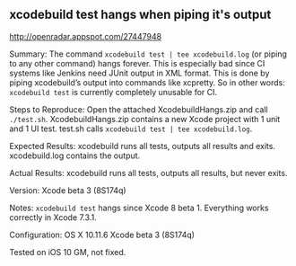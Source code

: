## xcodebuild test hangs when piping it's output

http://openradar.appspot.com/27447948

Summary:
The command `xcodebuild test | tee xcodebuild.log` (or piping to any other command) hangs forever.
This is especially bad since CI systems like Jenkins need JUnit output in XML format. This is done by piping xcodebuild’s output into commands like xcpretty. So in other words: `xcodebuild test` is currently completely unusable for CI.

Steps to Reproduce:
Open the attached XcodebuildHangs.zip and call `./test.sh`.
XcodebuildHangs.zip contains a new Xcode project with 1 unit and 1 UI test.
test.sh calls `xcodebuild test | tee xcodebuild.log`.

Expected Results:
xcodebuild runs all tests, outputs all results and exits. xcodebuild.log contains the output.

Actual Results:
xcodebuild runs all tests, outputs all results, but never exits.

Version:
Xcode beta 3 (8S174q)

Notes:
`xcodebuild test` hangs since Xcode 8 beta 1. Everything works correctly in Xcode 7.3.1.

Configuration:
OS X 10.11.6
Xcode beta 3 (8S174q)

Tested on iOS 10 GM, not fixed.
